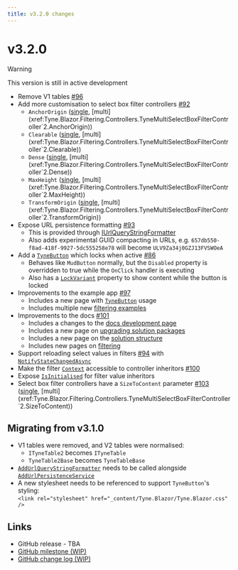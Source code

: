 ```yaml
---
title: v3.2.0 changes
---
```


# v3.2.0

> [!WARNING]
> This version is still in active development

- Remove V1 tables [#96](https://github.com/alexnoddings/Tyne/issues/96)
- Add more customisation to select box filter controllers [#92](https://github.com/alexnoddings/Tyne/issues/92)
    - `AnchorOrigin` ([single](xref:Tyne.Blazor.Filtering.Controllers.TyneSingleSelectBoxFilterController`2.AnchorOrigin), [multi](xref:Tyne.Blazor.Filtering.Controllers.TyneMultiSelectBoxFilterController`2.AnchorOrigin))
    - `Clearable` ([single](xref:Tyne.Blazor.Filtering.Controllers.TyneSingleSelectBoxFilterController`2.Clearable), [multi](xref:Tyne.Blazor.Filtering.Controllers.TyneMultiSelectBoxFilterController`2.Clearable))
    - `Dense` ([single](xref:Tyne.Blazor.Filtering.Controllers.TyneSingleSelectBoxFilterController`2.Dense), [multi](xref:Tyne.Blazor.Filtering.Controllers.TyneMultiSelectBoxFilterController`2.Dense))
    - `MaxHeight` ([single](xref:Tyne.Blazor.Filtering.Controllers.TyneSingleSelectBoxFilterController`2.MaxHeight), [multi](xref:Tyne.Blazor.Filtering.Controllers.TyneMultiSelectBoxFilterController`2.MaxHeight))
    - `TransformOrigin` ([single](xref:Tyne.Blazor.Filtering.Controllers.TyneSingleSelectBoxFilterController`2.TransformOrigin), [multi](xref:Tyne.Blazor.Filtering.Controllers.TyneMultiSelectBoxFilterController`2.TransformOrigin))
- Expose URL persistence formatting [#93](https://github.com/alexnoddings/Tyne/issues/93)
    - This is provided through [IUrlQueryStringFormatter](xref:Tyne.Blazor.Persistence.IUrlQueryStringFormatter)
    - Also adds experimental GUID compacting in URLs, e.g. `657db550-f8ad-418f-9927-5dc555258e78` will become `ULV9Za34j0GZJ13FVSWOeA`
- Add a [`TyneButton`](xref:Tyne.Blazor.TyneButton) which locks when active [#86](https://github.com/alexnoddings/Tyne/issues/86)
    - Behaves like `MudButton` normally, but the `Disabled` property is overridden to true while the `OnClick` handler is executing
    - Also has a [`LockVariant`](xref:Tyne.Blazor.TyneButton.LockVariant) property to show content while the button is locked
- Improvements to the example app [#97](https://github.com/alexnoddings/Tyne/issues/97)
    - Includes a new page with [`TyneButton`](/Tyne/demo/components/TyneButton) usage
    - Includes multiple new [filtering examples](/Tyne/demo/systems/filtering)
- Improvements to the docs [#101](https://github.com/alexnoddings/Tyne/issues/101)
    - Includes a changes to the [docs development page](../dev/docs.md)
    - Includes a new page on [upgrading solution packages](../dev/package-upgrades.md)
    - Includes a new page on the [solution structure](../dev/solution-structure.md)
    - Includes new pages on [filtering](../packages/Blazor/filtering/intro.md)
- Support reloading select values in filters [#94](https://github.com/alexnoddings/Tyne/issues/94) with [`NotifyStateChangedAsync`](xref:Tyne.Blazor.Filtering.Values.IFilterValueHandle`1.NotifyStateChangedAsync*)
- Make the filter [`Context`](xref:Tyne.Blazor.Filtering.Controllers.TyneFilterControllerBase`2.Context) accessible to controller inheritors [#100](https://github.com/alexnoddings/Tyne/issues/100)
- Expose [`IsInitialised`](xref:Tyne.Blazor.Filtering.Values.TyneFilterValueCore`2.IsInitialised) for filter value inheritors
- Select box filter controllers have a `SizeToContent` parameter [#103](https://github.com/alexnoddings/Tyne/issues/103) ([single](xref:Tyne.Blazor.Filtering.Controllers.TyneSingleSelectBoxFilterController`2.SizeToContent), [multi](xref:Tyne.Blazor.Filtering.Controllers.TyneMultiSelectBoxFilterController`2.SizeToContent))

## Migrating from v3.1.0
- V1 tables were removed, and V2 tables were normalised:
    - `ITyneTable2` becomes `ITyneTable`
    - `TyneTable2Base` becomes `TyneTableBase`
- [`AddUrlQueryStringFormatter`](xref:Tyne.Blazor.Persistence.TyneBuilderPersistenceExtensions.AddUrlQueryStringFormatter*) needs to be called alongside [`AddUrlPersistenceService`](xref:Tyne.Blazor.Persistence.TyneBuilderPersistenceExtensions.AddUrlPersistenceService*)
- A new stylesheet needs to be referenced to support `TyneButton`'s styling: \
  `<link rel="stylesheet" href="_content/Tyne.Blazor/Tyne.Blazor.css" />`

## Links
- GitHub release - TBA
- [GitHub milestone (WIP)](https://github.com/alexnoddings/Tyne/milestone/11)
- [GitHub change log (WIP)](https://github.com/alexnoddings/Tyne/compare/v3.1.0...dev)
